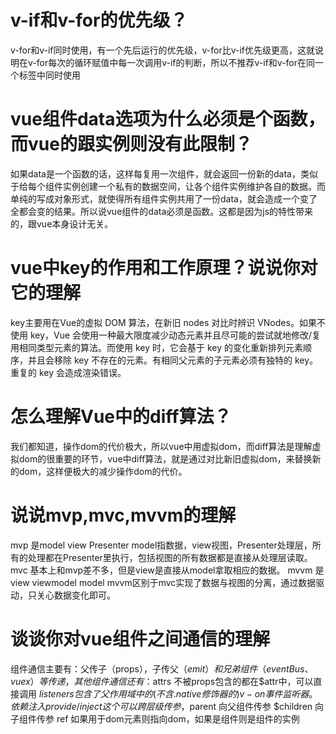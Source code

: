 # v-if和v-for的优先级？
v-for和v-if同时使用，有一个先后运行的优先级，v-for比v-if优先级更高，这就说明在v-for每次的循环赋值中每一次调用v-if的判断，所以不推荐v-if和v-for在同一个标签中同时使用

# vue组件data选项为什么必须是个函数，而vue的跟实例则没有此限制？
如果data是一个函数的话，这样每复用一次组件，就会返回一份新的data，类似于给每个组件实例创建一个私有的数据空间，让各个组件实例维护各自的数据。而单纯的写成对象形式，就使得所有组件实例共用了一份data，就会造成一个变了全都会变的结果。所以说vue组件的data必须是函数。这都是因为js的特性带来的，跟vue本身设计无关。

# vue中key的作用和工作原理？说说你对它的理解
key主要用在Vue的虚拟 DOM 算法，在新旧 nodes 对比时辨识 VNodes。如果不使用 key，Vue 会使用一种最大限度减少动态元素并且尽可能的尝试就地修改/复用相同类型元素的算法。而使用 key 时，它会基于 key 的变化重新排列元素顺序，并且会移除 key 不存在的元素。有相同父元素的子元素必须有独特的 key。重复的 key 会造成渲染错误。

# 怎么理解Vue中的diff算法？
我们都知道，操作dom的代价极大，所以vue中用虚拟dom，而diff算法是理解虚拟dom的很重要的环节，vue中diff算法，就是通过对比新旧虚拟dom，来替换新的dom，这样便极大的减少操作dom的代价。

# 说说mvp,mvc,mvvm的理解
mvp 是model view Presenter  model指数据，view视图，Presenter处理层，所有的处理都在Presenter里执行，包括视图的所有数据都是直接从处理层读取。
mvc 基本上和mvp差不多，但是view是直接从model拿取相应的数据。
mvvm 是view viewmodel model  mvvm区别于mvc实现了数据与视图的分离，通过数据驱动，只关心数据变化即可。

# 谈谈你对vue组件之间通信的理解
组件通信主要有：父传子（props），子传父（$emit）和兄弟组件（eventBus、vuex）等传递，其他组件通信还有：$attrs 不被props包含的都在$attr中，可以直接调用  $listeners  包含了父作用域中的 (不含 .native 修饰器的) v-on 事件监听器。依赖注入provide/inject 这个可以跨层级传参   ，$parent 向父组件传参 $children 向子组件传参  ref 如果用于dom元素则指向dom，如果是组件则是组件的实例
